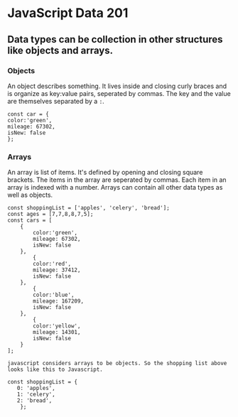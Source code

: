 # JavaScript Data 201
## Data types can be collection in other structures like objects and arrays. 

### Objects 
An object describes something. It lives inside and closing curly braces and is organize as key:value pairs, seperated by commas. The key and the value are themselves separated by a `:`. 
```
const car = {
color:'green',
mileage: 67302,
isNew: false 
};
```


### Arrays
An array is list of items. It's defined by opening and closing square brackets. The items in the array are seperated by commas. Each item in an array is indexed with a number. Arrays can contain all other data types as well as objects. 
```
const shoppingList = ['apples', 'celery', 'bread'];
const ages = [7,7,8,8,7,5];
const cars = [
    {
        color:'green',
        mileage: 67302,
        isNew: false 
    },
        {
        color:'red',
        mileage: 37412,
        isNew: false 
    },
        {
        color:'blue',
        mileage: 167209,
        isNew: false 
    },
        {
        color:'yellow',
        mileage: 14301,
        isNew: false 
    }
];
```

```
javascript considers arrays to be objects. So the shopping list above looks like this to Javascript.

const shoppingList = {
   0: 'apples', 
   1: 'celery', 
   2: 'bread',
    };
```